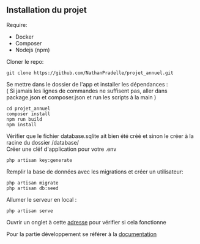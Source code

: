 ## Installation du projet

Require:
- Docker
- Composer
- Nodejs (npm)

Cloner le repo:  

```
git clone https://github.com/NathanPradelle/projet_annuel.git
```

Se mettre dans le dossier de l'app et installer les dépendances :   
( Si jamais les lignes de commandes ne suffisent pas, aller dans package.json et composer.json et run les scripts à la main )

```
cd projet_annuel   
composer install
npm run build
npm install   
```   

Vérifier que le fichier database.sqlite ait bien été créé et sinon le créer à la racine du dossier /database/   
Créer une cléf d'application pour votre .env    

```
php artisan key:generate
```

Remplir la base de données avec les migrations et créer un utilisateur:  

```
php artisan migrate
php artisan db:seed
```

Allumer le serveur en local :   

```
php artisan serve
```

Ouvrir un onglet à cette [adresse](http:localhost:8000) pour vérifier si cela fonctionne

Pour la partie développement se référer à la [documentation](https://laravel.com/docs)
 
 
